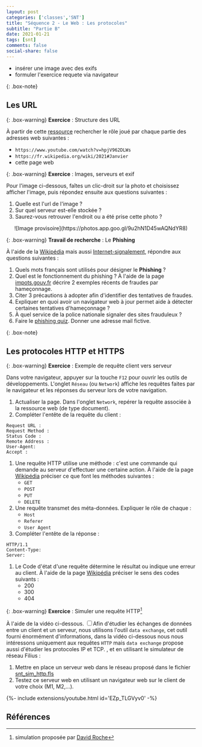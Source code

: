 ```yaml
---
layout: post 
categories: ['classes','SNT']
title: "Séquence 2 - Le Web : Les protocoles"
subtitle: "Partie B"
date: 2021-01-21
tags: [snt] 
comments: false
social-share: false
---
```

- insérer une image avec des exifs
- formuler l'exercice requete via navigateur

{: .box-note} 
## Les URL

{: .box-warning}
**Exercice** : Structure des URL  

À partir de cette [ressource](https://fr.wikipedia.org/wiki/Uniform_Resource_Locator) rechercher le rôle joué par chaque partie des adresses web suivantes :  
- ```https://www.youtube.com/watch?v=hpjV962DLWs```  
- ```https://fr.wikipedia.org/wiki/2021#Janvier```  
- cette page web  
	
{: .box-warning}
**Exercice** : Images, serveurs et exif

Pour l'image ci-dessous, faîtes un clic-droit sur la photo et choisissez afficher l'image, puis répondez ensuite aux questions suivantes :
1. Quelle est l'url de l'image ?  
1. Sur quel serveur est-elle stockée ?  
1. Saurez-vous retrouver l'endroit ou a été prise cette photo ?

<p align="center" markdown="1"> 
	![Image provisoire](https://photos.app.goo.gl/9u2hN1D45wAQNdYR8)
</p>


 
{: .box-warning}
**Travail de recherche** : Le **Phishing**  

À l'aide de la [Wikipédia](https://fr.wikipedia.org/wiki/Hame%C3%A7onnage) mais aussi [Internet-signalement](https://www.internet-signalement.gouv.fr/PortailWeb/planets/ConseilsInternet.action), répondre aux questions suivantes :   
1. Quels mots français sont utilisés pour désigner le **Phishing** ?  
1. Quel est le fonctionnement du phishing ? À l'aide de la page [impots.gouv.fr](https://www.impots.gouv.fr/portail/securite-informatique-soyez-vigilants) décrire 2 exemples récents de fraudes par hameçonnage.  
1. Citer 3 précautions à adopter afin d'identifier des tentatives de fraudes.  
1. Expliquer en quoi avoir un navigateur web à jour permet aide à détecter certaines tentatives d'hameçonnage ?  
1. À quel service de la police nationale signaler des sites frauduleux ?
1. Faire le [phishing quiz](https://phishingquiz.withgoogle.com/). Donner une adresse mail fictive.
	
{: .box-note} 
## Les protocoles HTTP et HTTPS
 

{: .box-warning}
**Exercice** : Exemple de requête client vers serveur

Dans votre navigateur, appuyer sur la touche ```F12``` pour ouvrir les outils de développements.
L'onglet ```Réseau``` (ou ```Network```) affiche les requêtes faites par le navigateur et les réponses du serveur lors de votre navigation.

1. Actualiser la page. Dans l'onglet ```Network```, repérer la requête associée à la ressource web (de type document). 
1. Compléter l'entête de la requête du client : 
```
Request URL :
Request Method :
Status Code :
Remote Address :
User-Agent:
Accept :
```
1. Une requête HTTP utilise une méthode : c'est une commande qui demande au serveur d'effectuer une certaine action. À l'aide de la page [Wikipédia](https://fr.wikipedia.org/wiki/Hypertext_Transfer_Protocol#M%C3%A9thodes) préciser ce que font les méthodes suivantes : 
	- ```GET```
	- ```POST```
	- ```PUT```
	- ```DELETE```
1. Une requête transmet des méta-données. Expliquer le rôle de chaque :  
	- ```Host```
	- ```Referer```
	- ```User Agent```
1. Compléter l'entête de la réponse :
```
HTTP/1.1 
Content-Type:  
Server: 
```
1. Le Code d'état d'une requête détermine le résultat ou indique une erreur au client. À l'aide de la page [Wikipédia](https://fr.wikipedia.org/wiki/Liste_des_codes_HTTP) préciser le sens des codes suivants :
	- 200 
	- 300 
	- 404  
 
{: .box-warning}
**Exercice** : Simuler une requête HTTP[^1]  

À l'aide de la vidéo ci-dessous<label for="One" class="margin-toggle sidenote-number"></label>. <input type="checkbox" id="One" class="margin-toggle" /><span class="sidenote" align="left" markdown="1">Afin d'étudier les échanges de données entre un client et un serveur, nous utilisons l'outil ```data exchange```, cet outil fourni énormément d'informations, dans la vidéo ci-dessous nous nous intéressons uniquement aux requêtes ```HTTP``` mais ```data exchange``` propose aussi d'étudier les protocoles IP et TCP.
</span>  , et en utilisant le simulateur de réseau Filius :  
1. Mettre en place un serveur web dans le réseau proposé dans le fichier [snt_sim_http.fls](https://drive.google.com/file/d/1UDFbcn68N6XeIZUBbbDfvsxCkUK65Pih/view)   
1. Testez ce serveur web en utilisant un navigateur web sur le client de votre choix (M1, M2,...).  

<div>
{%- include extensions/youtube.html id='EZp_TLGVyv0' -%}
</div>  
	 
## Références
 
 
[^1]: simulation proposée par [David Roche](https://pixees.fr/informatiquelycee/n_site/snt_web_sim.html)